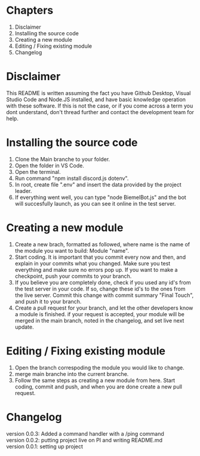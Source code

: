 # Chapters

1.  Disclaimer
2.  Installing the source code
3.  Creating a new module
4.  Editing / Fixing existing module
5.  Changelog

# Disclaimer

This README is written assuming the fact you have Github Desktop, Visual Studio Code and Node.JS installed, and have basic knowledge operation with these software.
If this is not the case, or if you come across a term you dont understand, don't thread further and contact the development team for help.

# Installing the source code

1.  Clone the Main branche to your folder.
2.  Open the folder in VS Code.
3.  Open the terminal.
4.  Run command "npm install discord.js dotenv".
5.  In root, create file ".env" and insert the data provided by the project leader.
6.  If everything went well, you can type "node BiemelBot.js" and the bot will succesfully launch, as you can see it online in the test server.

# Creating a new module

1.  Create a new brach, formatted as followed, where name is the name of the module you want to build: Module "name".
2.  Start coding. It is important that you commit every now and then, and explain in your commits what you changed.
    Make sure you test everything and make sure no errors pop up. If you want to make a checkpoint, push your commits to your branch.
3.  If you believe you are completely done, check if you used any id's from the test server in your code.
    If so, change these id's to the ones from the live server. Commit this change with commit summary "Final Touch", and push it to your branch.
4.  Create a pull request for your branch, and let the other developers know a module is finished.
    if your request is accepted, your module will be merged in the main branch, noted in the changelog, and set live next update.

# Editing / Fixing existing module

1.  Open the branch correspoding the module you would like to change.
2.  merge main branche into the current branche.
3.  Follow the same steps as creating a new module from here. Start coding, commit and push, and when you are done create a new pull request.

# Changelog

version 0.0.3: Added a command handler with a /ping command  
version 0.0.2: putting project live on PI and writing README.md  
version 0.0.1: setting up project
